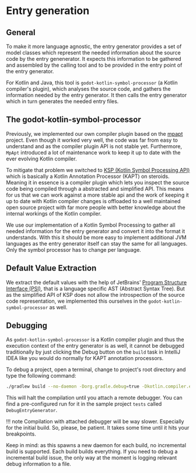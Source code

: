 # Entry generation

## General

To make it more language agnostic, the entry generator provides a set of model classes which represent the needed information about the source code by the entry genenerator.
It expects this information to be gathered and assembled by the calling tool and to be provided in the entry point of the entry generator.

For Kotlin and Java, this tool is `godot-kotlin-symbol-processor` (a Kotlin compiler's plugin), which analyses the source code, and gathers the information needed by the entry generator.
It then calls the entry generator which in turn generates the needed entry files.

## The godot-kotlin-symbol-processor

Previously, we implemented our own compiler plugin based on the [mpapt](https://github.com/Foso/MpApt) project.
Even though it worked very well, the code was far from easy to understand and as the compiler plugin API is not stable yet.
Furthermore, `MpApt` introduced a lot of maintenance work to keep it up to date with the ever evolving Kotlin compiler.

To mitigate that problem we switched to [KSP (Kotlin Symbol Processing API)](https://github.com/google/ksp) which is basically a Kotlin Annotation Processor (KAPT) on steroids.
Meaning it in essence is a compiler plugin which lets you inspect the source code being compiled through a abstracted and simplified API.
This means for us that we can work against a more stable api and the work of keeping it up to date with Kotlin compiler changes is offloaded
to a well maintained open source project with far more people with better knowledge about the internal workings of the Kotlin compiler.

We use our implementation of a Kotlin Symbol Processing to gather all needed information for the entry generator and convert it into the format it understands.
With this it should be more easy to implement additional JVM languages as the entry generator itself can stay the same for all languages. Only the symbol processor has to change per language.

## Default Value Extraction

We extract the default values with the help of JetBrains' [Program Structure Interface (PSI)](https://plugins.jetbrains.com/docs/intellij/psi.html),
that is a language specific AST (Abstract Syntax Tree). But as the simplified API of KSP does not allow the introspection of the source code representation,
we implemented this ourselves in the `godot-kotlin-symbol-processor` as well.

## Debugging

As `godot-kotlin-symbol-processor` is a Kotlin compiler plugin and thus the execution context of the entry generator is as well,
it cannot be debugged traditionally by just clicking the Debug button on the `build` task in IntelliJ IDEA like you would do normally for KAPT annotation processors.

To debug a project, open a terminal, change to project's root directory and type the following command:

```bash
./gradlew build --no-daemon -Dorg.gradle.debug=true -Dkotlin.compiler.execution.strategy="in-process" -Dkotlin.daemon.jvm.options="-Xdebug,-Xrunjdwp:transport=dt_socket,address=5005,server=y,suspend=n"
```

This will halt the compilation until you attach a remote debugger. You can find a pre-configured run for it in the sample project `tests` called `DebugEntryGenerator`.

!!! note
    Compilation with attached debugger will be way slower. Especially for the initial build. So, please, be patient. It takes some time until it hits your breakpoints.

Keep in mind: as this spawns a new daemon for each build, no incremental build is supported.
Each build builds everything. If you need to debug a incremental build issue, the only way at the moment is logging relevant debug information to a file.